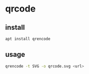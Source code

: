 # qrcode

## install

```sh
apt install qrencode
```

## usage

```sh
qrencode -t SVG -o qrcode.svg <url>
```
